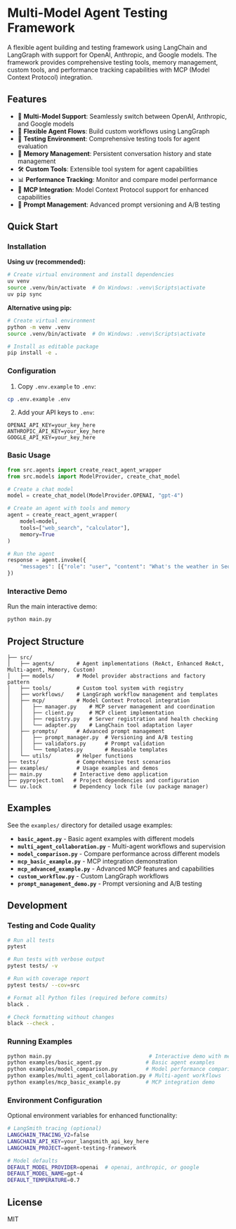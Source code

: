 # Multi-Model Agent Testing Framework

A flexible agent building and testing framework using LangChain and LangGraph with support for OpenAI, Anthropic, and Google models. The framework provides comprehensive testing tools, memory management, custom tools, and performance tracking capabilities with MCP (Model Context Protocol) integration.

## Features

- 🤖 **Multi-Model Support**: Seamlessly switch between OpenAI, Anthropic, and Google models
- 🔄 **Flexible Agent Flows**: Build custom workflows using LangGraph
- 🧪 **Testing Environment**: Comprehensive testing tools for agent evaluation
- 💾 **Memory Management**: Persistent conversation history and state management
- 🛠️ **Custom Tools**: Extensible tool system for agent capabilities
- 📊 **Performance Tracking**: Monitor and compare model performance
- 🔌 **MCP Integration**: Model Context Protocol support for enhanced capabilities
- 📝 **Prompt Management**: Advanced prompt versioning and A/B testing

## Quick Start

### Installation

**Using uv (recommended):**
```bash
# Create virtual environment and install dependencies
uv venv
source .venv/bin/activate  # On Windows: .venv\Scripts\activate
uv pip sync
```

**Alternative using pip:**
```bash
# Create virtual environment
python -m venv .venv
source .venv/bin/activate  # On Windows: .venv\Scripts\activate

# Install as editable package
pip install -e .
```

### Configuration

1. Copy `.env.example` to `.env`:
```bash
cp .env.example .env
```

2. Add your API keys to `.env`:
```
OPENAI_API_KEY=your_key_here
ANTHROPIC_API_KEY=your_key_here
GOOGLE_API_KEY=your_key_here
```

### Basic Usage

```python
from src.agents import create_react_agent_wrapper
from src.models import ModelProvider, create_chat_model

# Create a chat model
model = create_chat_model(ModelProvider.OPENAI, "gpt-4")

# Create an agent with tools and memory
agent = create_react_agent_wrapper(
    model=model,
    tools=["web_search", "calculator"],
    memory=True
)

# Run the agent
response = agent.invoke({
    "messages": [{"role": "user", "content": "What's the weather in Seoul?"}]
})
```

### Interactive Demo

Run the main interactive demo:
```bash
python main.py
```

## Project Structure

```
├── src/
│   ├── agents/       # Agent implementations (ReAct, Enhanced ReAct, Multi-agent, Memory, Custom)
│   ├── models/       # Model provider abstractions and factory pattern
│   ├── tools/        # Custom tool system with registry
│   ├── workflows/    # LangGraph workflow management and templates
│   ├── mcp/          # Model Context Protocol integration
│   │   ├── manager.py    # MCP server management and coordination
│   │   ├── client.py     # MCP client implementation
│   │   ├── registry.py   # Server registration and health checking
│   │   └── adapter.py    # LangChain tool adaptation layer
│   ├── prompts/      # Advanced prompt management
│   │   ├── prompt_manager.py  # Versioning and A/B testing
│   │   ├── validators.py      # Prompt validation
│   │   └── templates.py       # Reusable templates
│   └── utils/        # Helper functions
├── tests/            # Comprehensive test scenarios
├── examples/         # Usage examples and demos
├── main.py          # Interactive demo application
├── pyproject.toml   # Project dependencies and configuration
└── uv.lock          # Dependency lock file (uv package manager)
```

## Examples

See the `examples/` directory for detailed usage examples:

- **`basic_agent.py`** - Basic agent examples with different models
- **`multi_agent_collaboration.py`** - Multi-agent workflows and supervision
- **`model_comparison.py`** - Compare performance across different models
- **`mcp_basic_example.py`** - MCP integration demonstration
- **`mcp_advanced_example.py`** - Advanced MCP features and capabilities
- **`custom_workflow.py`** - Custom LangGraph workflows
- **`prompt_management_demo.py`** - Prompt versioning and A/B testing

## Development

### Testing and Code Quality
```bash
# Run all tests
pytest

# Run tests with verbose output
pytest tests/ -v

# Run with coverage report
pytest tests/ --cov=src

# Format all Python files (required before commits)
black .

# Check formatting without changes
black --check .
```

### Running Examples
```bash
python main.py                               # Interactive demo with menu
python examples/basic_agent.py              # Basic agent examples
python examples/model_comparison.py         # Model performance comparison
python examples/multi_agent_collaboration.py # Multi-agent workflows
python examples/mcp_basic_example.py        # MCP integration demo
```

### Environment Configuration

Optional environment variables for enhanced functionality:
```bash
# LangSmith tracing (optional)
LANGCHAIN_TRACING_V2=false
LANGCHAIN_API_KEY=your_langsmith_api_key_here
LANGCHAIN_PROJECT=agent-testing-framework

# Model defaults
DEFAULT_MODEL_PROVIDER=openai  # openai, anthropic, or google
DEFAULT_MODEL_NAME=gpt-4
DEFAULT_TEMPERATURE=0.7
```

## License

MIT